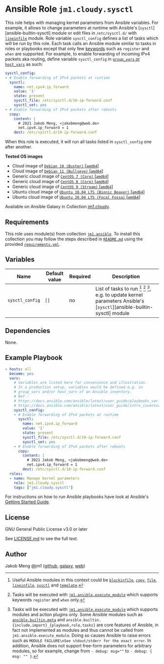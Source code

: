 # Ansible Role `jm1.cloudy.sysctl`

This role helps with managing kernel parameters from Ansible variables. For example, it allows to change parameters at
runtime with Ansible's [`sysctl`][ansible-builtin-sysctl] module or edit files in `/etc/sysctl.d/` with [`lineinfile`][
ansible-builtin-lineinfile] module. Role variable `sysctl_config` defines a list of tasks which will be run by this role.
Each task calls an Ansible module similar to tasks in roles or playbooks except that only few [keywords][
playbooks-keywords] such as `register` and `when` are supported. For example, to enable forwarding of incoming IPv4
packets aka routing, define variable `sysctl_config` in [`group_vars` or `host_vars`][ansible-inventory] as such:

```yml
sysctl_config:
- # Enable forwarding of IPv4 packets at runtime
  sysctl:
    name: net.ipv4.ip_forward
    value: '1'
    state: present
    sysctl_file: /etc/sysctl.d/10-ip-forward.conf
    sysctl_set: yes
- # Enable forwarding of IPv4 packets after reboots
  copy:
    content: |
      # 2021 Jakob Meng, <jakobmeng@web.de>
      net.ipv4.ip_forward = 1
    dest: /etc/sysctl.d/10-ip-forward.conf
```

When this role is executed, it will run all tasks listed in `sysctl_config` one after another.

[ansible-inventory]: https://docs.ansible.com/ansible/latest/user_guide/intro_inventory.html
[playbooks-keywords]: https://docs.ansible.com/ansible/latest/reference_appendices/playbooks_keywords.html

**Tested OS images**
- Cloud image of [`Debian 10 (Buster)` \[`amd64`\]](https://cdimage.debian.org/cdimage/openstack/current/)
- Cloud image of [`Debian 11 (Bullseye)` \[`amd64`\]](https://cdimage.debian.org/images/cloud/bullseye/latest/)
- Generic cloud image of [`CentOS 7 (Core)` \[`amd64`\]](https://cloud.centos.org/centos/7/images/)
- Generic cloud image of [`CentOS 8 (Core)` \[`amd64`\]](https://cloud.centos.org/centos/8/x86_64/images/)
- Generic cloud image of [`CentOS 9 (Stream)` \[`amd64`\]](https://cloud.centos.org/centos/9-stream/x86_64/images/)
- Ubuntu cloud image of [`Ubuntu 18.04 LTS (Bionic Beaver)` \[`amd64`\]](https://cloud-images.ubuntu.com/bionic/current/)
- Ubuntu cloud image of [`Ubuntu 20.04 LTS (Focal Fossa)` \[`amd64`\]](https://cloud-images.ubuntu.com/focal/)

Available on Ansible Galaxy in Collection [jm1.cloudy](https://galaxy.ansible.com/jm1/cloudy).

## Requirements

This role uses module(s) from collection [`jm1.ansible`][galaxy-jm1-ansible]. To install this collection you may follow
the steps described in [`README.md`][jm1-cloudy-readme] using the provided [`requirements.yml`][
jm1-cloudy-requirements].

[galaxy-jm1-ansible]: https://galaxy.ansible.com/jm1/ansible
[jm1-cloudy-readme]: ../../README.md
[jm1-cloudy-requirements]: ../../requirements.yml

## Variables
| Name            | Default value | Required | Description |
| --------------- | ------------- | -------- | ----------- |
| `sysctl_config` | `[]`          | no       | List of tasks to run [^example-modules] [^supported-keywords] [^supported-modules], e.g. to update kernel parameters Ansible's [`sysctl`][ansible-builtin-sysctl] module |

[^supported-modules]: Tasks will be executed with [`jm1.ansible.execute_module`][jm1-ansible-execute-module] which
supports modules and action plugins only. Some Ansible modules such as [`ansible.builtin.meta`][ansible-builtin-meta]
and `ansible.builtin.{include,import}_{playbook,role,tasks}` are core features of Ansible, in fact not implemented as
modules and thus cannot be called from `jm1.ansible.execute_module`. Doing so causes Ansible to raise errors such as
`MODULE FAILURE\nSee stdout/stderr for the exact error`. In addition, Ansible does not support free-form parameters
for arbitrary modules, so for example, change from `- debug: msg=""` to `- debug: { msg: "" }`.

[^supported-keywords]: Tasks will be executed with [`jm1.ansible.execute_module`][jm1-ansible-execute-module] which
supports keywords `register` and `when` only.

[^example-modules]: Useful Ansible modules in this context could be [`blockinfile`][ansible-builtin-blockinfile],
[`copy`][ansible-builtin-copy], [`file`][ansible-builtin-file], [`lineinfile`][ansible-builtin-lineinfile], [`sysctl`][
ansible-posix-sysctl] and [`template`][ansible-builtin-template].

[ansible-builtin-blockinfile]: https://docs.ansible.com/ansible/latest/collections/ansible/builtin/blockinfile_module.html
[ansible-builtin-copy]: https://docs.ansible.com/ansible/latest/collections/ansible/builtin/copy_module.html
[ansible-builtin-file]: https://docs.ansible.com/ansible/latest/collections/ansible/builtin/file_module.html
[ansible-builtin-lineinfile]: https://docs.ansible.com/ansible/latest/collections/ansible/builtin/lineinfile_module.html
[ansible-builtin-meta]: https://docs.ansible.com/ansible/latest/collections/ansible/builtin/meta_module.html
[ansible-posix-sysctl]: https://docs.ansible.com/ansible/latest/collections/ansible/posix/sysctl_module.html
[ansible-builtin-template]: https://docs.ansible.com/ansible/latest/collections/ansible/builtin/template_module.html
[jm1-ansible-execute-module]: https://github.com/JM1/ansible-collection-jm1-ansible/blob/master/plugins/modules/execute_module.py

## Dependencies

None.

## Example Playbook

```yml
- hosts: all
  become: yes
  vars:
    # Variables are listed here for convenience and illustration.
    # In a production setup, variables would be defined e.g. in
    # group_vars and/or host_vars of an Ansible inventory.
    # Ref.:
    # https://docs.ansible.com/ansible/latest/user_guide/playbooks_variables.html
    # https://docs.ansible.com/ansible/latest/user_guide/intro_inventory.html
    sysctl_config:
    - # Enable forwarding of IPv4 packets at runtime
      sysctl:
        name: net.ipv4.ip_forward
        value: '1'
        state: present
        sysctl_file: /etc/sysctl.d/10-ip-forward.conf
        sysctl_set: yes
    - # Enable forwarding of IPv4 packets after reboots
      copy:
        content: |
          # 2021 Jakob Meng, <jakobmeng@web.de>
          net.ipv4.ip_forward = 1
        dest: /etc/sysctl.d/10-ip-forward.conf
  roles:
  - name: Manage kernel parameters
    role: jm1.cloudy.sysctl
    tags: ["jm1.cloudy.sysctl"]
```

For instructions on how to run Ansible playbooks have look at Ansible's
[Getting Started Guide](https://docs.ansible.com/ansible/latest/network/getting_started/first_playbook.html).

## License

GNU General Public License v3.0 or later

See [LICENSE.md](../../LICENSE.md) to see the full text.

## Author

Jakob Meng
@jm1 ([github](https://github.com/jm1), [galaxy](https://galaxy.ansible.com/jm1), [web](http://www.jakobmeng.de))

